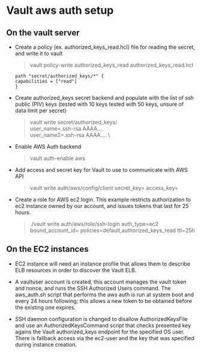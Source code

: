 # Vault aws auth setup

## On the vault server
- Create a policy (ex. authorized_keys_read.hcl) file for reading the secret, and write it to vault 
	> vault policy-write authorized_keys_read authorized_keys_read.hcl
	```
	path "secret/authorized_keys/*" {
   	capabilities = ["read"]
	}
	```

- Create authorized_keys secret backend and populate with the list of ssh public (PIV) keys 
  (tested with 10 keys tested with 50 keys, unsure of data limit per secret)
	> vault write secret/authorized_keys/<username> \
	> user_name=.ssh-rsa AAAA.... \
	> user_name2=.ssh-rsa AAAA.... \

- Enable AWS Auth backend
	> vault auth-enable aws

- Add access and secret key for Vault to use to communicate with AWS API
	> vault write auth/aws/config/client secret_key=<secret key> access_key=<access key data>

- Create a role for AWS ec2 login.  This example restricts authorization to ec2 instance owned by our account, and issues tokens that last for 25 hours.
	> ./vault write auth/aws/role/ssh-login auth_type=ec2 bound_account_id=<our aws account id> policies=default,authorized_keys_read ttl=25h

## On the EC2 instances

- EC2 instance will need an instance profile that allows them to describe ELB resources in order to discover the Vault ELB.

- A vaultuser account is created, this account manages the vault token and nonce, and runs the SSH Authorized Users command. The aws_auth.sh script that performs the aws auth is run at system boot and every 24 hours following; this allows a new token to be obtained before the existing one expires. 

- SSH daemon configuration is changed to disallow AuthorizedKeysFile and use an AuthorizedKeysCommand script that checks presented key agains the Vault authorized_keys endpoint for the specified OS user.  There is fallback access via the ec2-user and the key that was specified during instance creation.

